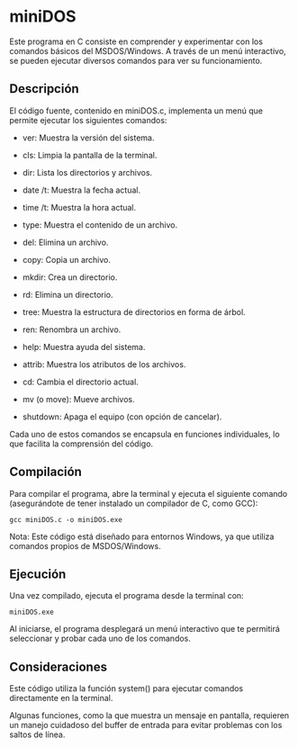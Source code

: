 # miniDOS

Este programa en C consiste en comprender y experimentar con los comandos básicos del MSDOS/Windows. A través de un menú interactivo, se pueden ejecutar diversos comandos para ver su funcionamiento.

## Descripción

El código fuente, contenido en miniDOS.c, implementa un menú que permite ejecutar los siguientes comandos:

- ver: Muestra la versión del sistema.

- cls: Limpia la pantalla de la terminal.

- dir: Lista los directorios y archivos.

- date /t: Muestra la fecha actual.

- time /t: Muestra la hora actual.

- type: Muestra el contenido de un archivo.

- del: Elimina un archivo.

- copy: Copia un archivo.

- mkdir: Crea un directorio.

- rd: Elimina un directorio.

- tree: Muestra la estructura de directorios en forma de árbol.

- ren: Renombra un archivo.

- help: Muestra ayuda del sistema.

- attrib: Muestra los atributos de los archivos.

- cd: Cambia el directorio actual.

- mv (o move): Mueve archivos.

- shutdown: Apaga el equipo (con opción de cancelar).

Cada uno de estos comandos se encapsula en funciones individuales, lo que facilita la comprensión del código.

## Compilación

Para compilar el programa, abre la terminal y ejecuta el siguiente comando (asegurándote de tener instalado un compilador de C, como GCC):

```
gcc miniDOS.c -o miniDOS.exe
```

Nota: Este código está diseñado para entornos Windows, ya que utiliza comandos propios de MSDOS/Windows.

## Ejecución

Una vez compilado, ejecuta el programa desde la terminal con:

```
miniDOS.exe
```

Al iniciarse, el programa desplegará un menú interactivo que te permitirá seleccionar y probar cada uno de los comandos.

## Consideraciones

Este código utiliza la función system() para ejecutar comandos directamente en la terminal.

Algunas funciones, como la que muestra un mensaje en pantalla, requieren un manejo cuidadoso del buffer de entrada para evitar problemas con los saltos de línea.

